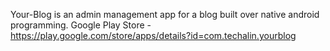 Your-Blog is an admin management app for a blog built over native android programming.
Google Play Store - https://play.google.com/store/apps/details?id=com.techalin.yourblog
